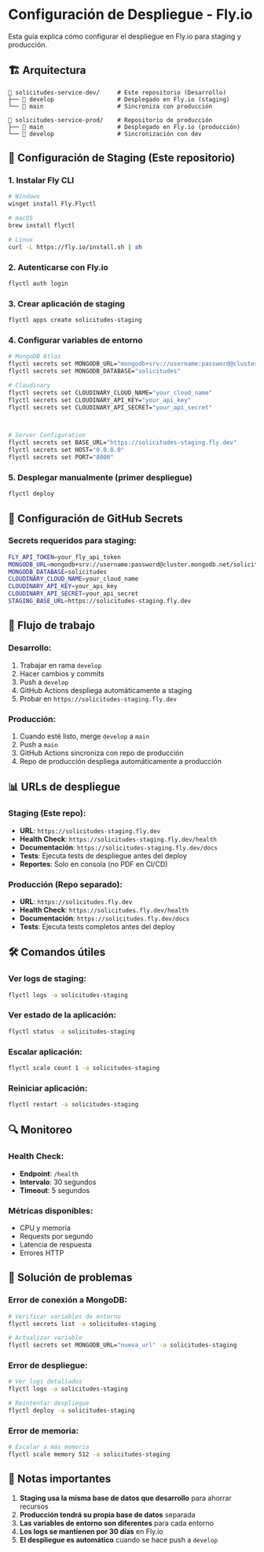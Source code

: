 # Configuración de Despliegue - Fly.io

Esta guía explica cómo configurar el despliegue en Fly.io para staging y producción.

## 🏗️ **Arquitectura**

```
📁 solicitudes-service-dev/     # Este repositorio (Desarrollo)
├── 🌿 develop                  # Desplegado en Fly.io (staging)
└── 🌿 main                     # Sincroniza con producción

📁 solicitudes-service-prod/    # Repositorio de producción
├── 🌿 main                     # Desplegado en Fly.io (producción)
└── 🌿 develop                  # Sincronización con dev
```

## 🚀 **Configuración de Staging (Este repositorio)**

### **1. Instalar Fly CLI**
```bash
# Windows
winget install Fly.Flyctl

# macOS
brew install flyctl

# Linux
curl -L https://fly.io/install.sh | sh
```

### **2. Autenticarse con Fly.io**
```bash
flyctl auth login
```

### **3. Crear aplicación de staging**
```bash
flyctl apps create solicitudes-staging
```

### **4. Configurar variables de entorno**
```bash
# MongoDB Atlas
flyctl secrets set MONGODB_URL="mongodb+srv://username:password@cluster.mongodb.net/solicitudes?retryWrites=true&w=majority"
flyctl secrets set MONGODB_DATABASE="solicitudes"

# Cloudinary
flyctl secrets set CLOUDINARY_CLOUD_NAME="your_cloud_name"
flyctl secrets set CLOUDINARY_API_KEY="your_api_key"
flyctl secrets set CLOUDINARY_API_SECRET="your_api_secret"



# Server Configuration
flyctl secrets set BASE_URL="https://solicitudes-staging.fly.dev"
flyctl secrets set HOST="0.0.0.0"
flyctl secrets set PORT="8000"
```

### **5. Desplegar manualmente (primer despliegue)**
```bash
flyctl deploy
```

## 🔧 **Configuración de GitHub Secrets**

### **Secrets requeridos para staging:**
```bash
FLY_API_TOKEN=your_fly_api_token
MONGODB_URL=mongodb+srv://username:password@cluster.mongodb.net/solicitudes?retryWrites=true&w=majority
MONGODB_DATABASE=solicitudes
CLOUDINARY_CLOUD_NAME=your_cloud_name
CLOUDINARY_API_KEY=your_api_key
CLOUDINARY_API_SECRET=your_api_secret
STAGING_BASE_URL=https://solicitudes-staging.fly.dev
```

## 🔄 **Flujo de trabajo**

### **Desarrollo:**
1. Trabajar en rama `develop`
2. Hacer cambios y commits
3. Push a `develop`
4. GitHub Actions despliega automáticamente a staging
5. Probar en `https://solicitudes-staging.fly.dev`

### **Producción:**
1. Cuando esté listo, merge `develop` a `main`
2. Push a `main`
3. GitHub Actions sincroniza con repo de producción
4. Repo de producción despliega automáticamente a producción

## 📊 **URLs de despliegue**

### **Staging (Este repo):**
- **URL**: `https://solicitudes-staging.fly.dev`
- **Health Check**: `https://solicitudes-staging.fly.dev/health`
- **Documentación**: `https://solicitudes-staging.fly.dev/docs`
- **Tests**: Ejecuta tests de despliegue antes del deploy
- **Reportes**: Solo en consola (no PDF en CI/CD)

### **Producción (Repo separado):**
- **URL**: `https://solicitudes.fly.dev`
- **Health Check**: `https://solicitudes.fly.dev/health`
- **Documentación**: `https://solicitudes.fly.dev/docs`
- **Tests**: Ejecuta tests completos antes del deploy

## 🛠️ **Comandos útiles**

### **Ver logs de staging:**
```bash
flyctl logs -a solicitudes-staging
```

### **Ver estado de la aplicación:**
```bash
flyctl status -a solicitudes-staging
```

### **Escalar aplicación:**
```bash
flyctl scale count 1 -a solicitudes-staging
```

### **Reiniciar aplicación:**
```bash
flyctl restart -a solicitudes-staging
```

## 🔍 **Monitoreo**

### **Health Check:**
- **Endpoint**: `/health`
- **Intervalo**: 30 segundos
- **Timeout**: 5 segundos

### **Métricas disponibles:**
- CPU y memoria
- Requests por segundo
- Latencia de respuesta
- Errores HTTP

## 🚨 **Solución de problemas**

### **Error de conexión a MongoDB:**
```bash
# Verificar variables de entorno
flyctl secrets list -a solicitudes-staging

# Actualizar variable
flyctl secrets set MONGODB_URL="nueva_url" -a solicitudes-staging
```

### **Error de despliegue:**
```bash
# Ver logs detallados
flyctl logs -a solicitudes-staging

# Reintentar despliegue
flyctl deploy -a solicitudes-staging
```

### **Error de memoria:**
```bash
# Escalar a más memoria
flyctl scale memory 512 -a solicitudes-staging
```

## 📝 **Notas importantes**

1. **Staging usa la misma base de datos que desarrollo** para ahorrar recursos
2. **Producción tendrá su propia base de datos** separada
3. **Las variables de entorno son diferentes** para cada entorno
4. **Los logs se mantienen por 30 días** en Fly.io
5. **El despliegue es automático** cuando se hace push a `develop` 